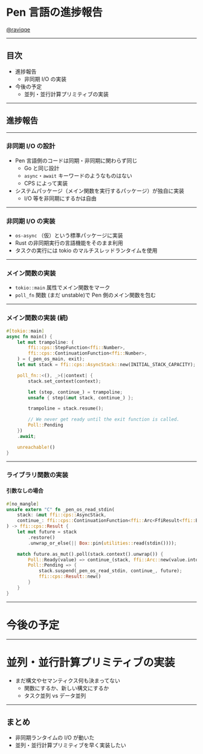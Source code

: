 # Pen 言語の進捗報告

[@raviqqe](https://github.com/raviqqe)

---

## 目次

- 進捗報告
  - 非同期 I/O の実装
- 今後の予定
  - 並列・並行計算プリミティブの実装

---

## 進捗報告

---

### 非同期 I/O の設計

- Pen 言語側のコードは同期・非同期に関わらず同じ
  - Go と同じ設計
  - `async`・`await` キーワードのようなものはない
  - CPS によって実装
- システムパッケージ（メイン関数を実行するパッケージ）が独自に実装
  - I/O 等を非同期にするかは自由

---

### 非同期 I/O の実装

- `os-async` （仮）という標準パッケージに実装
- Rust の非同期実行の言語機能をそのまま利用
- タスクの実行には tokio のマルチスレッドランタイムを使用

---

### メイン関数の実装

- `tokio::main` 属性でメイン関数をマーク
- `poll_fn` 関数 (まだ unstable)で Pen 側のメイン関数を包む

---

### メイン関数の実装 (続)

```rust
#[tokio::main]
async fn main() {
    let mut trampoline: (
        ffi::cps::StepFunction<ffi::Number>,
        ffi::cps::ContinuationFunction<ffi::Number>,
    ) = (_pen_os_main, exit);
    let mut stack = ffi::cps::AsyncStack::new(INITIAL_STACK_CAPACITY);

    poll_fn::<(), _>(|context| {
        stack.set_context(context);

        let (step, continue_) = trampoline;
        unsafe { step(&mut stack, continue_) };

        trampoline = stack.resume();

        // We never get ready until the exit function is called.
        Poll::Pending
    })
    .await;

    unreachable!()
}
```

---

### ライブラリ関数の実装

#### 引数なしの場合

```rust
#[no_mangle]
unsafe extern "C" fn _pen_os_read_stdin(
    stack: &mut ffi::cps::AsyncStack,
    continue_: ffi::cps::ContinuationFunction<ffi::Arc<FfiResult<ffi::ByteString>>>,
) -> ffi::cps::Result {
    let mut future = stack
        .restore()
        .unwrap_or_else(|| Box::pin(utilities::read(stdin())));

    match future.as_mut().poll(stack.context().unwrap()) {
        Poll::Ready(value) => continue_(stack, ffi::Arc::new(value.into())),
        Poll::Pending => {
            stack.suspend(_pen_os_read_stdin, continue_, future);
            ffi::cps::Result::new()
        }
    }
}
```

---

# 今後の予定

---

# 並列・並行計算プリミティブの実装

- まだ構文やセマンティクス何も決まってない
  - 関数にするか、新しい構文にするか
  - タスク並列 vs データ並列

---

## まとめ

- 非同期ランタイムの I/O が動いた
- 並列・並行計算プリミティブを早く実装したい

